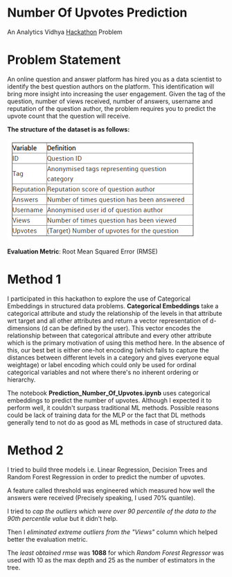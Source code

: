 # Number Of Upvotes Prediction

An Analytics Vidhya [Hackathon](https://datahack.analyticsvidhya.com/contest/enigma-codefest-machine-learning-1/) Problem

# Problem Statement
An online question and answer platform has hired you as a data scientist to identify the best question authors on the platform. This identification will bring more insight into increasing the user engagement. Given the tag of the question, number of views received, number of answers, username and reputation of the question author, the problem requires you to predict the upvote count that the question will receive.

**The structure of the dataset is as follows:**

![](data_description.png)

**Evaluation Metric**: Root Mean Squared Error (RMSE)
 
# Method 1
I participated in this hackathon to explore the use of Categorical Embeddings in structured data problems. **Categorical Embeddings** take a categorical attribute and study the relationship of the levels in that attribute wrt target and all other attributes and return a vector representation of d-dimensions (d can be defined by the user). This vector encodes the relationship between that categorical attribute and every other attribute which is the primary motivation of using this method here. In the absence of this, our best bet is either one-hot encoding (which fails to capture the distances between different levels in a category and gives everyone equal weightage) or label encoding which could only be used for ordinal categorical variables and not where there's no inherent ordering or hierarchy.

The notebook **Prediction_Number_Of_Upvotes.ipynb** uses categorical embeddings to predict the number of upvotes. Although I expected it to perform well, it couldn't surpass traditional ML methods. Possible reasons could be lack of training data for the MLP or the fact that DL methods generally tend to not do as good as ML methods in case of structured data.

# Method 2
I tried to build three models i.e. Linear Regression, Decision Trees and Random Forest Regression in order to predict the number of upvotes. 

A feature called threshold was engineered which measured how well the answers were received (Precisely speaking, I used 70% quantile). 

I tried to *cap the outliers which were over 90 percentile of the data to the 90th percentile value* but it didn't help. 

Then I *eliminated extreme outliers from the "Views"* column which helped better the evaluation metric.

The *least obtained rmse* was **1088** for which *Random Forest Regressor* was used with 10 as the max depth and 25 as the number of estimators in the tree.
